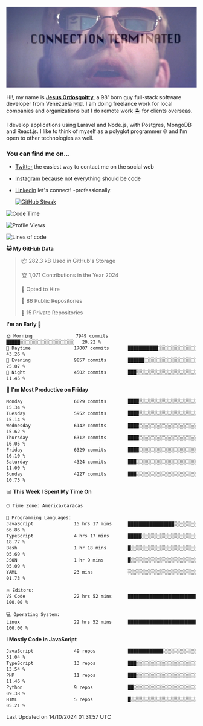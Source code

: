 ![hackers movie reference](./disconnected.jpg)

Hi!, my name is [**Jesus Ordosgoitty**](https://jodaz.dev), a 98' born guy full-stack software developer from Venezuela 🇻🇪. I am doing freelance work for local companies and organizations but I do remote work 🏝️ for clients overseas. 

I develop applications using Laravel and Node.js, with Postgres, MongoDB and React.js. I like to think of myself as a polyglot programmer 🌐 and I'm open to other technologies as well.

### You can find me on...

- [Twitter](https://twitter.com/jodaz_) the easiest way to contact me on the social web
- [Instagram](https://instagram.com/jodaz_) because not everything should be code
- [Linkedin](https://linkedin.com/in/jodaz) let's connect! -professionally.


    [![GitHub Streak](https://streak-stats.demolab.com?user=jodaz&theme=tokyonight)](https://git.io/streak-stats)

<!--START_SECTION:waka-->
![Code Time](http://img.shields.io/badge/Code%20Time-7%2C408%20hrs%2043%20mins-blue)

![Profile Views](http://img.shields.io/badge/Profile%20Views-0-blue)

![Lines of code](https://img.shields.io/badge/From%20Hello%20World%20I%27ve%20Written-82.4%20million%20lines%20of%20code-blue)

**🐱 My GitHub Data** 

> 📦 282.3 kB Used in GitHub's Storage 
 > 
> 🏆 1,071 Contributions in the Year 2024
 > 
> 💼 Opted to Hire
 > 
> 📜 86 Public Repositories 
 > 
> 🔑 15 Private Repositories 
 > 
**I'm an Early 🐤** 

```text
🌞 Morning                7949 commits        █████░░░░░░░░░░░░░░░░░░░░   20.22 % 
🌆 Daytime                17007 commits       ███████████░░░░░░░░░░░░░░   43.26 % 
🌃 Evening                9857 commits        ██████░░░░░░░░░░░░░░░░░░░   25.07 % 
🌙 Night                  4502 commits        ███░░░░░░░░░░░░░░░░░░░░░░   11.45 % 
```
📅 **I'm Most Productive on Friday** 

```text
Monday                   6029 commits        ████░░░░░░░░░░░░░░░░░░░░░   15.34 % 
Tuesday                  5952 commits        ████░░░░░░░░░░░░░░░░░░░░░   15.14 % 
Wednesday                6142 commits        ████░░░░░░░░░░░░░░░░░░░░░   15.62 % 
Thursday                 6312 commits        ████░░░░░░░░░░░░░░░░░░░░░   16.05 % 
Friday                   6329 commits        ████░░░░░░░░░░░░░░░░░░░░░   16.10 % 
Saturday                 4324 commits        ███░░░░░░░░░░░░░░░░░░░░░░   11.00 % 
Sunday                   4227 commits        ███░░░░░░░░░░░░░░░░░░░░░░   10.75 % 
```


📊 **This Week I Spent My Time On** 

```text
🕑︎ Time Zone: America/Caracas

💬 Programming Languages: 
JavaScript               15 hrs 17 mins      █████████████████░░░░░░░░   66.86 % 
TypeScript               4 hrs 17 mins       █████░░░░░░░░░░░░░░░░░░░░   18.77 % 
Bash                     1 hr 18 mins        █░░░░░░░░░░░░░░░░░░░░░░░░   05.69 % 
JSON                     1 hr 9 mins         █░░░░░░░░░░░░░░░░░░░░░░░░   05.09 % 
YAML                     23 mins             ░░░░░░░░░░░░░░░░░░░░░░░░░   01.73 % 

🔥 Editors: 
VS Code                  22 hrs 52 mins      █████████████████████████   100.00 % 

💻 Operating System: 
Linux                    22 hrs 52 mins      █████████████████████████   100.00 % 
```

**I Mostly Code in JavaScript** 

```text
JavaScript               49 repos            █████████████░░░░░░░░░░░░   51.04 % 
TypeScript               13 repos            ███░░░░░░░░░░░░░░░░░░░░░░   13.54 % 
PHP                      11 repos            ███░░░░░░░░░░░░░░░░░░░░░░   11.46 % 
Python                   9 repos             ██░░░░░░░░░░░░░░░░░░░░░░░   09.38 % 
HTML                     5 repos             █░░░░░░░░░░░░░░░░░░░░░░░░   05.21 % 
```




 Last Updated on 14/10/2024 01:31:57 UTC
<!--END_SECTION:waka-->
